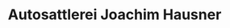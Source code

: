 ---
title: "Autosattlerei Joachim Hausner"
url: /forchheim/autosattlerei-joachim-hausner/
shop: Autowerkstatt
---